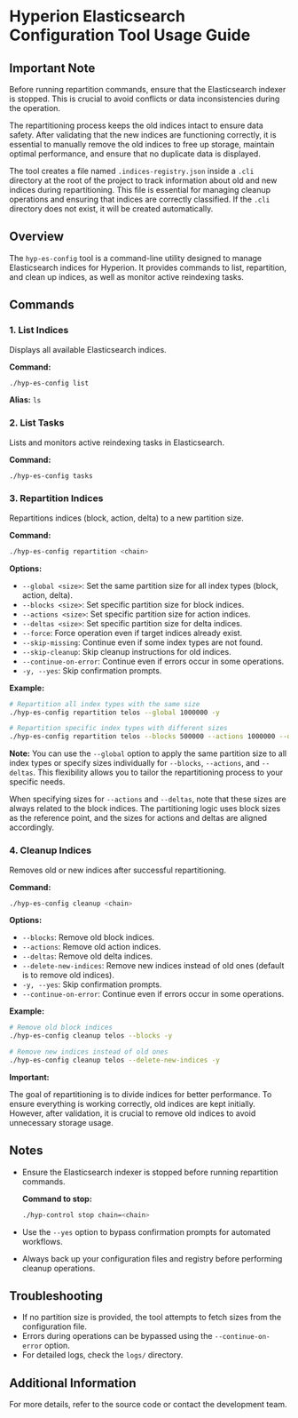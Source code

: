 # Hyperion Elasticsearch Configuration Tool Usage Guide

## Important Note

Before running repartition commands, ensure that the Elasticsearch indexer is stopped. This is crucial to avoid conflicts or data inconsistencies during the operation.

The repartitioning process keeps the old indices intact to ensure data safety. After validating that the new indices are functioning correctly, it is essential to manually remove the old indices to free up storage, maintain optimal performance, and ensure that no duplicate data is displayed.

The tool creates a file named `.indices-registry.json` inside a `.cli` directory at the root of the project to track information about old and new indices during repartitioning. This file is essential for managing cleanup operations and ensuring that indices are correctly classified. If the `.cli` directory does not exist, it will be created automatically.

## Overview

The `hyp-es-config` tool is a command-line utility designed to manage Elasticsearch indices for Hyperion. It provides commands to list, repartition, and clean up indices, as well as monitor active reindexing tasks.

## Commands

### 1. List Indices

Displays all available Elasticsearch indices.

**Command:**

```bash
./hyp-es-config list
```

**Alias:** `ls`

### 2. List Tasks

Lists and monitors active reindexing tasks in Elasticsearch.

**Command:**

```bash
./hyp-es-config tasks
```

### 3. Repartition Indices

Repartitions indices (block, action, delta) to a new partition size.

**Command:**

```bash
./hyp-es-config repartition <chain>
```

**Options:**

- `--global <size>`: Set the same partition size for all index types (block, action, delta).
- `--blocks <size>`: Set specific partition size for block indices.
- `--actions <size>`: Set specific partition size for action indices.
- `--deltas <size>`: Set specific partition size for delta indices.
- `--force`: Force operation even if target indices already exist.
- `--skip-missing`: Continue even if some index types are not found.
- `--skip-cleanup`: Skip cleanup instructions for old indices.
- `--continue-on-error`: Continue even if errors occur in some operations.
- `-y, --yes`: Skip confirmation prompts.

**Example:**

```bash
# Repartition all index types with the same size
./hyp-es-config repartition telos --global 1000000 -y

# Repartition specific index types with different sizes
./hyp-es-config repartition telos --blocks 500000 --actions 1000000 --deltas 750000 -y
```

**Note:**
You can use the `--global` option to apply the same partition size to all index types or specify sizes individually for `--blocks`, `--actions`, and `--deltas`. This flexibility allows you to tailor the repartitioning process to your specific needs.

When specifying sizes for `--actions` and `--deltas`, note that these sizes are always related to the block indices. The partitioning logic uses block sizes as the reference point, and the sizes for actions and deltas are aligned accordingly.

### 4. Cleanup Indices

Removes old or new indices after successful repartitioning.

**Command:**

```bash
./hyp-es-config cleanup <chain>
```

**Options:**

- `--blocks`: Remove old block indices.
- `--actions`: Remove old action indices.
- `--deltas`: Remove old delta indices.
- `--delete-new-indices`: Remove new indices instead of old ones (default is to remove old indices).
- `-y, --yes`: Skip confirmation prompts.
- `--continue-on-error`: Continue even if errors occur in some operations.

**Example:**

```bash
# Remove old block indices
./hyp-es-config cleanup telos --blocks -y

# Remove new indices instead of old ones
./hyp-es-config cleanup telos --delete-new-indices -y
```

**Important:**

The goal of repartitioning is to divide indices for better performance. To ensure everything is working correctly, old indices are kept initially. However, after validation, it is crucial to remove old indices to avoid unnecessary storage usage.

## Notes

- Ensure the Elasticsearch indexer is stopped before running repartition commands.

  **Command to stop:**

  ```bash
  ./hyp-control stop chain=<chain>
  ```

- Use the `--yes` option to bypass confirmation prompts for automated workflows.
- Always back up your configuration files and registry before performing cleanup operations.

## Troubleshooting

- If no partition size is provided, the tool attempts to fetch sizes from the configuration file.
- Errors during operations can be bypassed using the `--continue-on-error` option.
- For detailed logs, check the `logs/` directory.

## Additional Information

For more details, refer to the source code or contact the development team.
